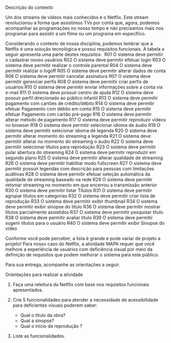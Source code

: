 Descrição do contexto

Um dos streams de vídeos mais conhecidos é o Netflix.
Este stream revolucionou a forma que assistimos TVs por conta que, agora, podemos acompanhar as programações no nosso tempo e não precisamos mais nos programar para assistir a um filme ou um programa em específico.

Considerando o contexto de nossa disciplina, podemos lembrar que a Netflix é uma solução tecnológica e possui requisitos funcionais.
A tabela a seguir apresenta uma parte destes requisitos:
​
R01	O sistema deve permitir o cadastrar novos usuários
R02	O sistema deve permitir efetuar login
R03	O sistema deve permitir realizar o controle parental
R04	O sistema deve permitir realizar o logoff
R05	O sistema deve permitir alterar dados de conta
R06	O sistema deve permitir cancelar assinatura
R07	O sistema deve permitir gerenciar perfis
R08	O sistema deve permitir criar perfis de usuários
R10	O sistema deve permitir enviar informações sobre a conta via e-mail
R11	O sistema deve possuir centro de ajuda
R12	O sistema deve possuir perfil direcionado ao público infantil
R13	O sistema deve permitir pagamento com cartões de crédito/débito
R14	O sistema deve permitir efetuar Pagamento com débito em conta
R15	O sistema deve permitir efetuar Pagamento com cartão pré-pago
R16	O sistema deve permitir alterar método de pagamento
R17	O sistema deve permitir reproduzir vídeos no browser
R18	O sistema deve permitir selecionar idioma de áudio
R19	O sistema deve permitir selecionar idioma de legenda
R20	O sistema deve permitir alterar momento do streaming a legenda
R21	O sistema deve permitir alterar no momento do streaming o áudio
R22	O sistema deve permitir selecionar títulos para reprodução
R23	O sistema deve permitir pular abertura do streaming
R24	O sistema deve permitir reproduzir em segundo plano
R25	O sistema deve permitir alterar qualidade de streaming
R26	O sistema deve permitir habilitar modo fullscreen
R27	O sistema deve permitir possuir legendas com descrição para pessoas com limitações auditivas
R28	O sistema deve permitir efetuar seleção automática da qualidade de streaming baseado na rede
R29	O sistema deve permitir retomar streaming no momento em que encerrou a transmissão anterior
R30	O sistema deve permitir listar Títulos
R31	O sistema deve permitir agrupar títulos em categorias
R32	O sistema deve permitir criar lista de reprodução
R33	O sistema deve permitir exibir thumbnail
R34	O sistema deve permitir exibir sinopse do título
R36	O sistema deve permitir mostrar títulos parcialmente assistidos
R37	O sistema deve permitir pesquisar título
R38	O sistema deve permitir avaliar título
R39	O sistema deve permitir sugerir títulos para o usuário
R40	O sistema deve permitir exibir Sinopse do vídeo
 
Conforme você pode perceber, a lista é grande e pode variar de projeto a projeto!
Para nosso caso do Netflix, a atividade MAPA requer que você melhore a experiência de usuários com deficiência visual por meio da definição de requisitos que podem melhorar o sistema para este público.
 
Para sua entrega, acompanhe as orientações a seguir.
 
Orientações para realizar a atividade
1. Faça uma releitura da Netflix com base nos requisitos funcionais apresentados.

2. Crie 5 funcionalidades para atender a necessidade de acessibilidade para deficientes visuais poderem saber:
    - Qual o título da obra?
    - Qual a sinopse?
    - Qual o início da reprodução ?

3. Liste as funcionalidades. 
